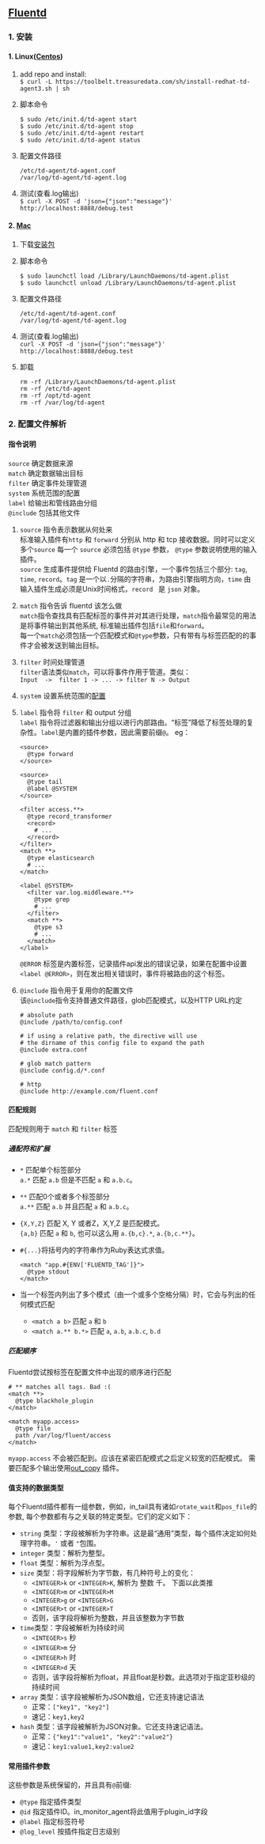 ## [Fluentd](https://docs.fluentd.org/)

### 1. 安装

#### 1. Linux([Centos](https://docs.fluentd.org/installation/install-by-rpm))

1. add  repo and install:  
	`$ curl -L https://toolbelt.treasuredata.com/sh/install-redhat-td-agent3.sh | sh`  
2. 脚本命令  

	````
	$ sudo /etc/init.d/td-agent start
	$ sudo /etc/init.d/td-agent stop
	$ sudo /etc/init.d/td-agent restart
	$ sudo /etc/init.d/td-agent status
	````

3. 配置文件路径

	````
	/etc/td-agent/td-agent.conf
	/var/log/td-agent/td-agent.log
	````
4. 测试(查看.log输出)  
	`$ curl -X POST -d 'json={"json":"message"}' http://localhost:8888/debug.test`

#### 2. [Mac](https://docs.fluentd.org/installation/install-by-dmg)

1. 下载[安装包](https://td-agent-package-browser.herokuapp.com/3/macosx)  
2. 脚本命令

	````
	$ sudo launchctl load /Library/LaunchDaemons/td-agent.plist
	$ sudo launchctl unload /Library/LaunchDaemons/td-agent.plist
	````
3. 配置文件路径 

	````
	/etc/td-agent/td-agent.conf
	/var/log/td-agent/td-agent.log
	````
4. 测试(查看.log输出)  
	`curl -X POST -d 'json={"json":"message"}' http://localhost:8888/debug.test`

6. 卸载

	````
	rm -rf /Library/LaunchDaemons/td-agent.plist
	rm -rf /etc/td-agent
	rm -rf /opt/td-agent
	rm -rf /var/log/td-agent
	````

###  2. 配置文件解析   

#### 指令说明  
`source`  确定数据来源  
`match` 确定数据输出目标  
`filter` 确定事件处理管道  
`system` 系统范围的配置  
`label` 给输出和管线路由分组  
`@include` 包括其他文件  

1.  `source`  指令表示数据从何处来  
	标准输入插件有`http` 和 `forward` 分别从 http 和 tcp 接收数据。同时可以定义多个`source`
	每一个 `source` 必须包括 `@type` 参数， `@type` 参数说明使用的输入插件。  
	`source` 生成事件提供给 Fluentd 的路由引擎，一个事件包括三个部分: `tag`, `time`, `record`。`tag` 是一个以`.`分隔的字符串，为路由引擎指明方向，`time` 由输入插件生成必须是Unix时间格式，`record ` 是 `json` 对象。
	
2. `match` 指令告诉 fluentd 该怎么做  
	`match`指令查找具有匹配标签的事件并对其进行处理，`match`指令最常见的用法是将事件输出到其他系统, 标准输出插件包括`file`和`forward`。  
	每一个`match`必须包括一个匹配模式和`@type`参数，只有带有与标签匹配的的事件才会被发送到输出目标。

3. `filter` 时间处理管道  
	`filter`语法类似`match`，可以将事件作用于管道。类似：  
	`Input  ->  filter 1 -> ... -> filter N -> Output`  
	
4. `system` 设置系统范围的[配置](https://docs.fluentd.org/deployment/system-config)  
	
5. `label` 指令将 `filter` 和 output 分组  
	`label` 指令将过滤器和输出分组以进行内部路由。“标签”降低了标签处理的复杂性。`label`是内置的插件参数，因此需要前缀`@`。 eg：  
	
	````
	<source>
	  @type forward
	</source>
	​
	<source>
	  @type tail
	  @label @SYSTEM
	</source>
	​
	<filter access.**>
	  @type record_transformer
	  <record>
	    # ...
	  </record>
	</filter>
	<match **>
	  @type elasticsearch
	  # ...
	</match>
	​
	<label @SYSTEM>
	  <filter var.log.middleware.**>
	    @type grep
	    # ...
	  </filter>
	  <match **>
	    @type s3
	    # ...
	  </match>
	</label>
	````
	
	`@ERROR` 标签是内置标签，记录插件api发出的错误记录，如果在配置中设置`<label @ERROR>`，则在发出相关错误时，事件将被路由的这个标签。

6. `@include` 指令用于复用你的配置文件  
	该`@include`指令支持普通文件路径，glob匹配模式，以及HTTP URL约定
	
	````
	# absolute path
	@include /path/to/config.conf
	​
	# if using a relative path, the directive will use
	# the dirname of this config file to expand the path
	@include extra.conf
	​
	# glob match pattern
	@include config.d/*.conf
	​
	# http
	@include http://example.com/fluent.conf
	````
	
#### 匹配规则  

匹配规则用于 `match` 和 `filter` 标签  

##### 通配符和扩展  

* `*` 匹配单个标签部分   
	`a.*` 匹配 `a.b` 但是不匹配 `a` 和 `a.b.c`。  
* `**` 匹配0个或者多个标签部分  
	`a.**` 匹配 `a.b` 并且匹配 `a` 和 `a.b.c`。  
* `{X,Y,Z}` 匹配 X, Y 或者Z，X,Y,Z 是匹配模式。  
	`{a,b}` 匹配 `a` 和 `b`, 也可以这么用 `a.{b,c}.*`, `a.{b,c.**}`。  
* `#{...}`将括号内的字符串作为Ruby表达式求值。  
	
	````
	<match "app.#{ENV['FLUENTD_TAG']}">
	  @type stdout
	</match>
	````
* 当一个标签内列出了多个模式（由一个或多个空格分隔）时，它会与列出的任何模式匹配
	* `<match a b>` 匹配 `a` 和 `b`
	* `<match a.** b.*>` 匹配 `a`, `a.b`, `a.b.c`, `b.d`

##### 匹配顺序  

Fluentd尝试按标签在配置文件中出现的顺序进行匹配

````
# ** matches all tags. Bad :(
<match **>
  @type blackhole_plugin
</match>
​
<match myapp.access>
  @type file
  path /var/log/fluent/access
</match>
````

`myapp.access` 不会被匹配到。应该在紧密匹配模式之后定义较宽的匹配模式。 需要匹配多个输出使用[out_copy](https://docs.fluentd.org/output/copy) 插件。  

#### 值支持的数据类型  

每个Fluentd插件都有一组参数，例如，in_tail具有诸如`rotate_wait`和`pos_file`的参数, 每个参数都有与之关联的特定类型。它们的定义如下：  

* `string` 类型：字段被解析为字符串。这是最“通用”类型，每个插件决定如何处理字符串。`'` 或者 `"`包围。
*  `integer` 类型：解析为整型。
*  `float` 类型：解析为浮点型。
*  `size` 类型：将字段解析为字节数，有几种符号上的变化：
	* `<INTEGER>k` or `<INTEGER>K`, 解析为 整数 千。 下面以此类推    
	* `<INTEGER>m` or `<INTEGER>M`  
	* `<INTEGER>g` or `<INTEGER>G`  
	* `<INTEGER>t` or `<INTEGER>T`  
	* 否则，该字段将解析为整数，并且该整数为字节数  
* `time`类型：字段被解析为持续时间  
	* `<INTEGER>s` 秒  
	* `<INTEGER>m` 分  
	* `<INTEGER>h` 时  
	* `<INTEGER>d` 天  
	* 否则，该字段将解析为float，并且float是秒数。此选项对于指定亚秒级的持续时间  
* `array` 类型：该字段被解析为JSON数组，它还支持速记语法  
	* 正常：`["key1", "key2"]`  
	* 速记：`key1,key2`  
* `hash` 类型：该字段被解析为JSON对象。它还支持速记语法。  
	* 正常：`{"key1":"value1", "key2":"value2"}`  
	* 速记：`key1:value1,key2:value2`  

#### 常用插件参数

这些参数是系统保留的，并且具有`@`前缀:  

* `@type` 指定插件类型
* `@id` 指定插件ID。in_monitor_agent将此值用于plugin_id字段
* `@label` 指定标签符号
* `@log_level` 按插件指定日志级别